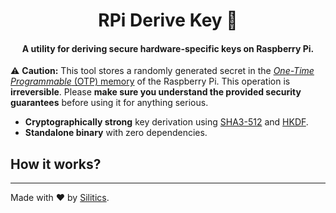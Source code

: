 <h1 align="center">
    RPi Derive Key 🔑
</h1>
<h4 align="center">
    A utility for deriving secure hardware-specific keys on Raspberry Pi.
</h4>

⚠️ **Caution:** This tool stores a randomly generated secret in the [_One-Time Programmable_ (OTP) memory](https://www.raspberrypi.com/documentation/computers/raspberry-pi.html#otp-register-and-bit-definitions) of the Raspberry Pi. This operation is **irreversible**. Please **make sure you understand the provided security guarantees** before using it for anything serious.

- **Cryptographically strong** key derivation using [SHA3-512](https://en.wikipedia.org/wiki/SHA-3) and [HKDF](https://www.rfc-editor.org/rfc/rfc5869).
- **Standalone binary** with zero dependencies.

## How it works?

---

Made with ❤️ by [Silitics](https://www.silitics.com).
